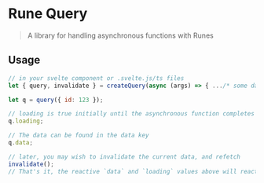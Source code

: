# Rune Query

> A library for handling asynchronous functions with Runes

## Usage

```js
// in your svelte component or .svelte.js/ts files
let { query, invalidate } = createQuery(async (args) => { .../* some data to be fetched */ });

let q = query({ id: 123 });

// loading is true initially until the asynchronous function completes
q.loading;

// The data can be found in the data key
q.data;

// later, you may wish to invalidate the current data, and refetch
invalidate();
// That's it, the reactive `data` and `loading` values above will reactively update
```
